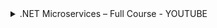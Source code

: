 <details>
           <summary>
             .NET Microservices – Full Course - YOUTUBE
           </summary>
           <a href="https://www.youtube.com/watch?v=DgVjEo3OGBI&t=3585s&ab_channel=LesJackson">https://www.youtube.com/watch?v=DgVjEo3OGBI&t=3585s&ab_channel=LesJackson</a>
</details>
